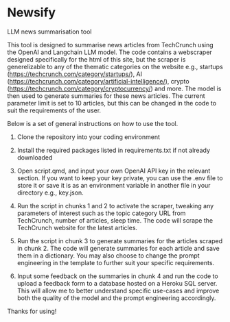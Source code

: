 # Newsify
LLM news summarisation tool

This tool is designed to summarise news articles from TechCrunch using the OpenAI and Langchain LLM model. The code contains a webscraper designed specifically for the html of this site, but the scraper is generelizable to any of the thematic categories on the website e.g., startups (https://techcrunch.com/category/startups/), AI (https://techcrunch.com/category/artificial-intelligence/), crypto (https://techcrunch.com/category/cryptocurrency/) and more. The model is then used to generate summaries for these news articles. The current parameter limit is set to 10 articles, but this can be changed in the code to suit the requirements of the user. 

Below is a set of general instructions on how to use the tool.

1) Clone the repository into your coding environment 

2) Install the required packages listed in requirements.txt if not already downloaded

3) Open script.qmd, and input your own OpenAI API key in the relevant section. If you want to keep your key private, you can use the .env file to store it or save it is as an environment variable in another file in your directory e.g., key.json. 

4) Run the script in chunks 1 and 2 to activate the scraper, tweaking any parameters of interest such as the topic category URL from TechCrunch, number of articles, sleep time. The code will scrape the TechCrunch website for the latest articles.

5) Run the script in chunk 3 to generate summaries for the articles scraped in chunk 2. The code will generate summaries for each article and save them in a dictionary. You may also choose to change the prompt engineering in the template to further suit your specific requirements.

6) Input some feedback on the summaries in chunk 4 and run the code to upload a feedback form to a database hosted on a Heroku SQL server. This will allow me to better understand specific use-cases and improve both the quality of the model and the prompt engineering accordingly.

Thanks for using!